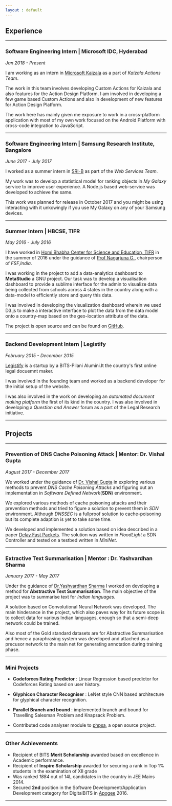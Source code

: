 ```yaml
---
layout : default
---
```


## Experience
---

### **Software Engineering Intern | Microsoft IDC, Hyderabad**

*Jan 2018 - Present*

I am working as an intern in [Microsoft Kaizala](https://products.office.com/en-in/business/microsoft-kaizala) as a part of _Kaizala Actions Team_.

The work in this team involves developing Custom Actions for Kaizala and also features for the Action Design Platform. I am involved in developing a few game based Custom Actions and also in development of new features for Action Design Platform.

The work here has mainly given me exposure to work in a cross-platform application with most of my own work focused on the Android Platform with cross-code integration to JavaScript.

---

### **Software Engineering Intern | Samsung Research Institute, Bangalore**

*June 2017 - July 2017*

I worked as a summer intern in [SRI-B](http://www.samsung.com/in/aboutsamsung/samsungelectronics/india/rnd/) as
part of the _Web Services Team_.

My work was to develop a statistical model for ranking objects in _My Galaxy_ service to improve user experience. A Node.js based web-service was developed to achieve the same.

This work was planned for release in October 2017 and you might be using interacting with it unkowingly if you use My Galaxy on any of your Samsung devices.  

---

### **Summer Intern | HBCSE, TIFR**

*May 2016 - July 2016*

I have worked in [Homi Bhabha Center for Science and Education, TIFR](http://www.hbcse.tifr.res.in/) in the summer of 2016 under the guidance of [Prof Nagarjuna G.](https://gnowgi.org/), chairperson of _FSF,India_.

I was working in the project to add a data-analytics dashboard to **MetaStudio** a GNU project. Our task was to develop a visualisation dashboard to provide a sublime interface for the admin to visualize data being collected from schools across 4 states in the country along with a data-model to efficiently store and query this data.

I was involved in developing the visualization dashboard wherein we used D3.js to make a interactive interface to plot the data from the data model onto a country-map based on the geo-location attribute of the data.

The project is open source and can be found on [GitHub](https://github.com/gnowledge/gstudio).

---

### **Backend Development Intern | Legistify**

*February 2015 - December 2015*

[Legistify](https://www.legistify.com/) is a startup by a BITS-Pilani Alumini.It the country's first online legal docuemnt maker.

I was involved in the founding team and worked as a backend developer for the initial setup of the website.

I was also involved in the work on developing an _automated document making platform_ the first of its kind in the country. I was also involved in developing a _Question and Answer_  forum as a part of the Legal Research initiative.

---
## Projects

---

### **Prevention of DNS Cache Poisoning Attack | Mentor: Dr. Vishal Gupta**

*August 2017 - December 2017*

We worked under the guidance of [Dr. Vishal Gupta](http://universe.bits-pilani.ac.in/pilani/vishalgupta/profile) in exploring various methods to prevent _DNS Cache Poisoning Attacks_ and figuring out an implementation in _Software Defined Network_(**SDN**) environment.

We explored various methods of cache poisoning attacks and their prevention methods and tried to figure a solution to prevent them in _SDN_ environment. Although _DNSSEC_ is a fullproof solution to cache-poisoning but its complete adaption is yet to take some time.

We developed and implemented a solution based on idea described in a paper [Delay Fast Packets](https://pdfs.semanticscholar.org/f627/636d3b90840b5678cdde4702158f4a534b59.pdf). The solution was written in _FloodLight_ a SDN Controller and tested on a testbed written in _MiniNet_.

---

### **Extractive Text Summarisation | Mentor : Dr. Yashvardhan Sharma**

*January 2017 - May 2017*

Under the guidance of [Dr.Yashvardhan Sharma](http://universe.bits-pilani.ac.in/pilani/yash/profile) I worked on developing a method for **Abstractive Text Summarisation**. The main objective of the project was to summarise text for _Indian languages_.

A solution based on Convolutional Neural Network was developed. The main hinderance in the project, which also paves way for its future scope is to collect data for various Indian languages, enough so that a semi-deep network could be trained.

Also most of the Gold standard datasets are for Abstractive Summarisation and hence a paraphrasing system was developed and attached as a precusor network to the main net for generating annotation during training phase.

---

### Mini Projects

* **Codeforces Rating Predictor** : Linear Regression based predictor for Codeforces Rating based on user history.

* **Glyphicon Character Recogniser** : LeNet style CNN based architecture for glyphical character recognition.

* **Parallel Branch and bound** : implemented branch and bound for Travelling Salesman Problem and Knapsack Problem.

* Contributed code analyser module to [phpsa](https://github.com/ovr/phpsa), a open source project.

---

### Other Achievements

* Recipient of BITS **Merit Scholarship** awarded based on excellence in Academic performance.
* Recipient of **Inspire Scholarship** awarded for securing a rank in Top 1% students in the examination of XII grade
* Was ranked _1884_ out of 14L candidates in the country in JEE Mains 2014.
* Secured **2nd** position in the Software Development/Application Development category for DigitalBITS in [Apogee](https://www.bits-apogee.org/) 2016.

---
